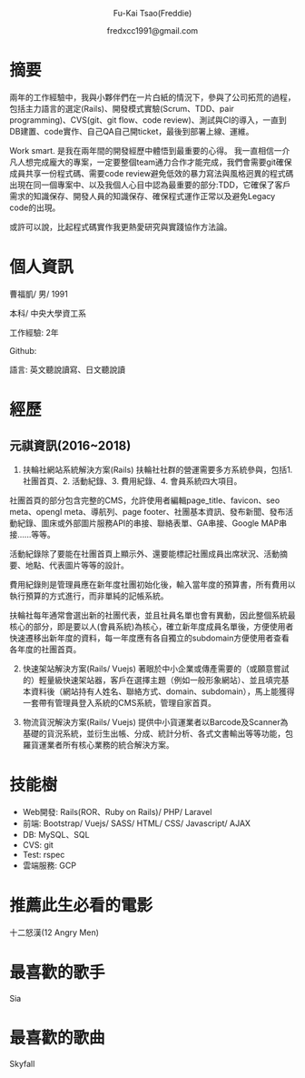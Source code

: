<p align="center">Fu-Kai Tsao(Freddie) </p>

<p align="center">fredxcc1991@gmail.com </p>

# 摘要
兩年的工作經驗中，我與小夥伴們在一片白紙的情況下，參與了公司拓荒的過程，包括主力語言的選定(Rails)、開發模式實驗(Scrum、TDD、pair programming)、CVS(git、git flow、code review)、測試與CI的導入，一直到DB建置、code實作、自己QA自己開ticket，最後到部署上線、運維。

Work smart. 是我在兩年間的開發經歷中體悟到最重要的心得。 我一直相信一介凡人想完成龐大的專案，一定要整個team通力合作才能完成，我們會需要git確保成員共享一份程式碼、需要code review避免低效的暴力寫法與風格迥異的程式碼出現在同一個專案中、以及我個人心目中認為最重要的部分:TDD，它確保了客戶需求的知識保存、開發人員的知識保存、確保程式運作正常以及避免Legacy code的出現。

或許可以說，比起程式碼實作我更熱愛研究與實踐協作方法論。

# 個人資訊
曹福凱/ 男/ 1991

本科/ 中央大學資工系

工作經驗: 2年

Github:

語言: 英文聽說讀寫、日文聽說讀

# 經歷
## 元祺資訊(2016~2018)
1.  扶輪社網站系統解決方案(Rails)
扶輪社社群的營運需要多方系統參與，包括1. 社團首頁、2. 活動紀錄、3. 費用紀錄、4. 會員系統四大項目。

社團首頁的部分包含完整的CMS，允許使用者編輯page_title、favicon、seo meta、opengl meta、導航列、page footer、社團基本資訊、發布新聞、發布活動紀錄、圖床或外部圖片服務API的串接、聯絡表單、GA串接、Google MAP串接......等等。

活動紀錄除了要能在社團首頁上顯示外、還要能標記社團成員出席狀況、活動摘要、地點、代表圖片等等的設計。

費用紀錄則是管理員應在新年度社團初始化後，輸入當年度的預算書，所有費用以執行預算的方式進行，而非單純的記帳系統。

扶輪社每年通常會選出新的社團代表，並且社員名單也會有異動，因此整個系統最核心的部分，即是要以人(會員系統)為核心，確立新年度成員名單後，方便使用者快速遷移出新年度的資料，每一年度應有各自獨立的subdomain方便使用者查看各年度的社團首頁。

2.  快速架站解決方案(Rails/ Vuejs)
著眼於中小企業或傳產需要的（或願意嘗試的）輕量級快速架站器，客戶在選擇主題（例如一般形象網站）、並且填完基本資料後（網站持有人姓名、聯絡方式、domain、subdomain），馬上能獲得一套帶有管理員登入系統的CMS系統，管理自家首頁。

3.  物流貨況解決方案(Rails/ Vuejs)
提供中小貨運業者以Barcode及Scanner為基礎的貨況系統，並衍生出帳、分成、統計分析、各式文書輸出等等功能，包羅貨運業者所有核心業務的統合解決方案。

# 技能樹
- Web開發: Rails(ROR、Ruby on Rails)/ PHP/ Laravel
- 前端: Bootstrap/ Vuejs/ SASS/ HTML/ CSS/ Javascript/ AJAX
- DB: MySQL、SQL
- CVS: git
- Test: rspec
- 雲端服務: GCP

# 推薦此生必看的電影
十二怒漢(12 Angry Men)

# 最喜歡的歌手
Sia

# 最喜歡的歌曲
Skyfall
